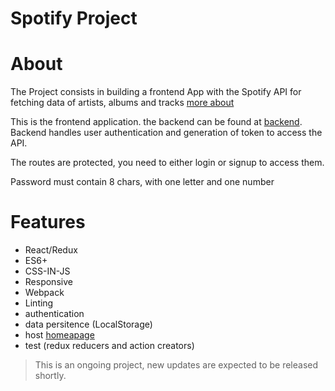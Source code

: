 # Spotify Project

# About

The Project consists in building a frontend App with the Spotify API for fetching data of artists, albums and tracks [more about](https://github.com/HiPlatform/prova-frontend)

This is the frontend application. the backend can be found at [backend](https://github.com/rbuzatto/spotify-backend). Backend handles user authentication and generation of token to access the API.

The routes are protected, you need to either login or signup to access them.

Password must contain 8 chars, with one letter and one number

# Features

- React/Redux
- ES6+
- CSS-IN-JS
- Responsive
- Webpack
- Linting
- authentication
- data persitence (LocalStorage)
- host [homeapage](https://boiling-falls-37748.herokuapp.com/)
- test (redux reducers and action creators)

> This is an ongoing project, new updates are expected to be released shortly.
